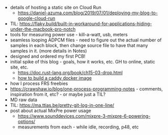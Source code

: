 - details of hosting a static site on Cloud Run
  - https://daniel-azuma.com/blog/2019/07/01/deploying-my-blog-to-google-cloud-run
- TIL: https://flaky.build/built-in-workaround-for-applications-hiding-under-the-macbook-pro-notch
- tools for measuring power use - kill-a-watt, usb, meters
- seamless looping ADPCM files - need to figure out the actual number of samples in each block, then change source file to have that many samples in it. (more details in Notes)
- designed and ordered my first PCB!
- initial spike of this blog - goals, how it works, etc. GH to online, static site, etc. 
    - https://doc.rust-lang.org/book/ch15-03-drop.html
    - [how to build a caddy docker image](https://hub.docker.com/_/caddy)
- how I process FRS freebies
- https://crawshaw.io/blog/one-process-programming-notes - comments, inspiration from it, etc? - or maybe just a TIL? 
- MD raw data
- TIL: https://ma.ttias.be/pretty-git-log-in-one-line/
- post about actual MixPre power usage
  - https://www.sounddevices.com/mixpre-3-mixpre-6-powering-options/
  - measurements from each - while idle, recording, p48, etc
